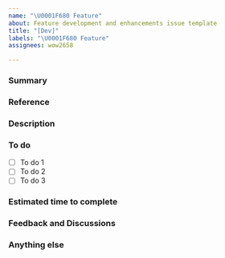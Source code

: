 ```yaml
---
name: "\U0001F680 Feature"
about: Feature development and enhancements issue template
title: "[Dev]"
labels: "\U0001F680 Feature"
assignees: wow2658

---
```


### Summary
<!-- Write a short summary of the feature here-->

### Reference
<!-- Link any development Game design documents, References, etc. here-->

### Description
<!-- Please write a detailed description of the feature here, including what behavior is expected, what results are expected, etc.-->

### To do
- [ ] To do 1
- [ ] To do 2
- [ ] To do 3

### Estimated time to complete
<!-- List here the estimated time to complete the feature-->

### Feedback and Discussions
<!-- Record any issues or feedback that occurred during development-->

### Anything else
<!-- Add any other notes or comments here-->

